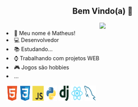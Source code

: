 <p align='center'>
  <h2 align='center'>Bem Vindo(a) 👋</h2>
  <div>
    <div align='center'>
      <a href='https://github.com/MattNogueira/MattNogueira/blob/main/README.en.md'><img src= "https://img.shields.io/badge/lang-en-blue.svg"/></a>
    </div>
    <div>
       <li>📝 Meu nome é Matheus!</li>
       <li>💻 Desenvolvedor</li>
       <li>📚 Estudando...</li>
       <li>⌚ Trabalhando com projetos WEB</li>
       <li>🎮 Jogos são hobbies</li>
       <li>...</li>
    </div>
    <div style="display: inline_block"><br>
      <img height='40em' width='30em' src='https://github.com/devicons/devicon/blob/master/icons/html5/html5-original.svg'/>
      <img height='40em' width='30em' src='https://github.com/devicons/devicon/blob/master/icons/css3/css3-original.svg'/>
      <img height='40em' width='30em' src='https://github.com/devicons/devicon/blob/master/icons/javascript/javascript-original.svg'/>
      <img height='40em' width='30em' src='https://github.com/devicons/devicon/blob/master/icons/python/python-original.svg'/>
      <img height='40em' width='30em' src='https://github.com/devicons/devicon/blob/master/icons/django/django-plain.svg'/>
      <img height='40em' width='30em' src='https://github.com/devicons/devicon/blob/master/icons/react/react-original.svg'/>
      <img height='40em' width='30em' src='https://github.com/devicons/devicon/blob/master/icons/mysql/mysql-original.svg'/>
    </div>
  </div>
</p>
